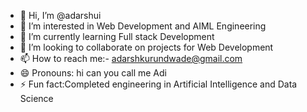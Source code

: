 - 👋 Hi, I’m @adarshui
- 👀 I’m interested in Web Development and AIML Engineering
- 🌱 I’m currently learning Full stack Development
- 💞️ I’m looking to collaborate on projects for Web Development 
- 📫 How to reach me:- adarshkurundwade@gmail.com
- 😄 Pronouns: hi can you call me Adi
- ⚡ Fun fact:Completed engineering in Artificial Intelligence and Data Science

<!---
adarshui/adarshui is a ✨ special ✨ repository because its `README.md` (this file) appears on your GitHub profile.
You can click the Preview link to take a look at your changes.
--->
